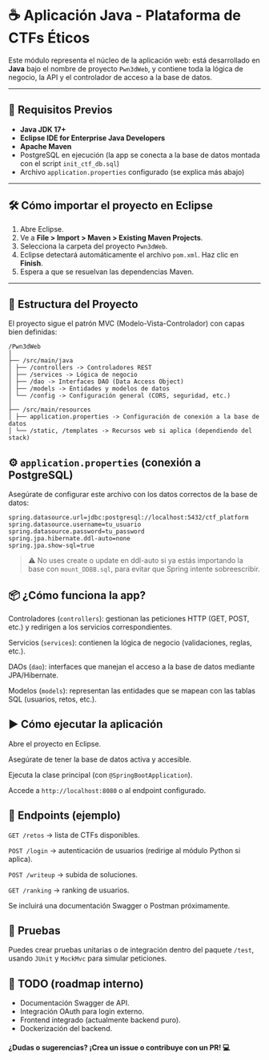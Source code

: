 # ☕ Aplicación Java - Plataforma de CTFs Éticos

Este módulo representa el núcleo de la aplicación web: está desarrollado en **Java** bajo el nombre de proyecto `Pwn3dWeb`, y contiene toda la lógica de negocio, la API y el controlador de acceso a la base de datos.

---

## 🧰 Requisitos Previos

- **Java JDK 17+**
- **Eclipse IDE for Enterprise Java Developers**
- **Apache Maven**
- PostgreSQL en ejecución (la app se conecta a la base de datos montada con el script `init_ctf_db.sql`)
- Archivo `application.properties` configurado (se explica más abajo)

---

## 🛠️ Cómo importar el proyecto en Eclipse

1. Abre Eclipse.
2. Ve a **File > Import > Maven > Existing Maven Projects**.
3. Selecciona la carpeta del proyecto `Pwn3dWeb`.
4. Eclipse detectará automáticamente el archivo `pom.xml`. Haz clic en **Finish**.
5. Espera a que se resuelvan las dependencias Maven.

---

## 📁 Estructura del Proyecto

El proyecto sigue el patrón MVC (Modelo-Vista-Controlador) con capas bien definidas:

```
/Pwn3dWeb
│
├── /src/main/java
│ ├── /controllers -> Controladores REST
│ ├── /services -> Lógica de negocio
│ ├── /dao -> Interfaces DAO (Data Access Object)
│ ├── /models -> Entidades y modelos de datos
│ └── /config -> Configuración general (CORS, seguridad, etc.)
│
├── /src/main/resources
│ ├── application.properties -> Configuración de conexión a la base de datos
│ └── /static, /templates -> Recursos web si aplica (dependiendo del stack)
```

## ⚙️ `application.properties` (conexión a PostgreSQL)

Asegúrate de configurar este archivo con los datos correctos de la base de datos:

```properties
spring.datasource.url=jdbc:postgresql://localhost:5432/ctf_platform
spring.datasource.username=tu_usuario
spring.datasource.password=tu_password
spring.jpa.hibernate.ddl-auto=none
spring.jpa.show-sql=true
```
> ⚠️ No uses create o update en ddl-auto si ya estás importando la base con ``mount_DDBB.sql``, para evitar que Spring intente sobreescribir.

## 📦 ¿Cómo funciona la app?

Controladores (`controllers`): gestionan las peticiones HTTP (GET, POST, etc.) y redirigen a los servicios correspondientes.

Servicios (`services`): contienen la lógica de negocio (validaciones, reglas, etc.).

DAOs (`dao`): interfaces que manejan el acceso a la base de datos mediante JPA/Hibernate.

Modelos (`models`): representan las entidades que se mapean con las tablas SQL (usuarios, retos, etc.).

## ▶️ Cómo ejecutar la aplicación

Abre el proyecto en Eclipse.

Asegúrate de tener la base de datos activa y accesible.

Ejecuta la clase principal (con `@SpringBootApplication`).

Accede a `http://localhost:8080` o al endpoint configurado.

## 📡 Endpoints (ejemplo)

`GET /retos` → lista de CTFs disponibles.

`POST /login` → autenticación de usuarios (redirige al módulo Python si aplica).

`POST /writeup` → subida de soluciones.

`GET /ranking` → ranking de usuarios.

Se incluirá una documentación Swagger o Postman próximamente.

## 🧪 Pruebas

Puedes crear pruebas unitarias o de integración dentro del paquete `/test`, usando `JUnit` y `MockMvc` para simular peticiones.

## 🚧 TODO (roadmap interno)

- Documentación Swagger de API.
- Integración OAuth para login externo.
- Frontend integrado (actualmente backend puro).
- Dockerización del backend.

#### ¿Dudas o sugerencias? ¡Crea un issue o contribuye con un PR! 💻
